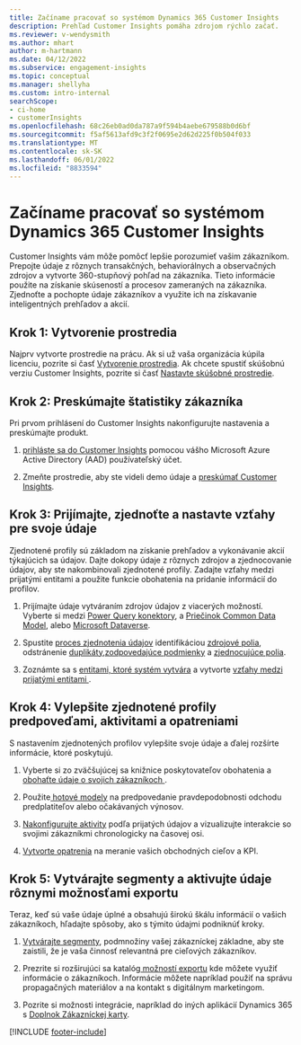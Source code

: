 ```yaml
---
title: Začíname pracovať so systémom Dynamics 365 Customer Insights
description: Prehľad Customer Insights pomáha zdrojom rýchlo začať.
ms.reviewer: v-wendysmith
ms.author: mhart
author: m-hartmann
ms.date: 04/12/2022
ms.subservice: engagement-insights
ms.topic: conceptual
ms.manager: shellyha
ms.custom: intro-internal
searchScope:
- ci-home
- customerInsights
ms.openlocfilehash: 68c26eb0ad0da787a9f594b4aebe679588b0d6bf
ms.sourcegitcommit: f5af5613afd9c3f2f0695e2d62d225f0b504f033
ms.translationtype: MT
ms.contentlocale: sk-SK
ms.lasthandoff: 06/01/2022
ms.locfileid: "8833594"
---
```

# <a name="get-started-with-dynamics-365-customer-insights"></a>Začíname pracovať so systémom Dynamics 365 Customer Insights

Customer Insights vám môže pomôcť lepšie porozumieť vašim zákazníkom. Prepojte údaje z rôznych transakčných, behaviorálnych a observačných zdrojov a vytvorte 360-stupňový pohľad na zákazníka. Tieto informácie použite na získanie skúseností a procesov zameraných na zákazníka. Zjednoťte a pochopte údaje zákazníkov a využite ich na získavanie inteligentných prehľadov a akcií.

## <a name="step-1-create-an-environment"></a>Krok 1: Vytvorenie prostredia

Najprv vytvorte prostredie na prácu. Ak si už vaša organizácia kúpila licenciu, pozrite si časť [Vytvorenie prostredia](create-environment.md). Ak chcete spustiť skúšobnú verziu Customer Insights, pozrite si časť [Nastavte skúšobné prostredie](trial-signup.md).

## <a name="step-2-explore-customer-insights"></a>Krok 2: Preskúmajte štatistiky zákazníka

Pri prvom prihlásení do Customer Insights nakonfigurujte nastavenia a preskúmajte produkt.

1. [prihláste sa do Customer Insights](https://home.ci.ai.dynamics.com) pomocou vášho Microsoft Azure Active Directory (AAD) používateľský účet.

1. Zmeňte prostredie, aby ste videli demo údaje a [preskúmať Customer Insights](home.md).

## <a name="step-3-ingest-unify-and-set-up-relationships-for-your-data"></a>Krok 3: Prijímajte, zjednoťte a nastavte vzťahy pre svoje údaje

Zjednotené profily sú základom na získanie prehľadov a vykonávanie akcií týkajúcich sa údajov. Dajte dokopy údaje z rôznych zdrojov a zjednocovanie údajov, aby ste nakombinovali zjednotené profily. Zadajte vzťahy medzi prijatými entitami a použite funkcie obohatenia na pridanie informácií do profilov.

1. Prijímajte údaje vytváraním zdrojov údajov z viacerých možností. Vyberte si medzi [Power Query konektory](connect-power-query.md), a [Priečinok Common Data Model](connect-common-data-model.md), alebo [Microsoft Dataverse](connect-dataverse-managed-lake.md).

1. Spustite [proces zjednotenia údajov](data-unification.md) identifikáciou [zdrojové polia](map-entities.md), odstránenie [duplikáty](remove-duplicates.md),[zodpovedajúce podmienky](match-entities.md) a [zjednocujúce polia](merge-entities.md).

1. Zoznámte sa s [entitami, ktoré systém vytvára](entities.md) a vytvorte [vzťahy medzi prijatými entitami ](relationships.md).

## <a name="step-4-enhance-unified-profiles-with-predictions-activities-and-measures"></a>Krok 4: Vylepšite zjednotené profily predpoveďami, aktivitami a opatreniami

S nastavením zjednotených profilov vylepšite svoje údaje a ďalej rozšírte informácie, ktoré poskytujú.

1. Vyberte si zo zväčšujúcej sa knižnice poskytovateľov obohatenia a[ obohaťte údaje o svojich zákazníkoch ](enrichment-hub.md).

1. Použite[ hotové modely](predictions-overview.md) na predpovedanie pravdepodobnosti odchodu predplatiteľov alebo očakávaných výnosov.

1. [Nakonfigurujte aktivity](activities.md) podľa prijatých údajov a vizualizujte interakcie so svojimi zákazníkmi chronologicky na časovej osi.

1. [Vytvorte opatrenia](measures.md) na meranie vašich obchodných cieľov a KPI.

## <a name="step-5-create-segments-and-activate-data-through-various-export-options"></a>Krok 5: Vytvárajte segmenty a aktivujte údaje rôznymi možnosťami exportu

Teraz, keď sú vaše údaje úplné a obsahujú širokú škálu informácií o vašich zákazníkoch, hľadajte spôsoby, ako s týmito údajmi podniknúť kroky.

1. [Vytvárajte segmenty](segments.md), podmnožiny vašej zákazníckej základne, aby ste zaistili, že je vaša činnosť relevantná pre cieľových zákazníkov.

1. Prezrite si rozširujúci sa katalóg[ možností exportu](export-destinations.md) kde môžete využiť informácie o zákazníkoch. Informácie môžete napríklad použiť na správu propagačných materiálov a na kontakt s digitálnym marketingom.

1. Pozrite si možnosti integrácie, napríklad do iných aplikácií Dynamics 365 s [Doplnok Zákazníckej karty](customer-card-add-in.md).  


[!INCLUDE [footer-include](includes/footer-banner.md)]
